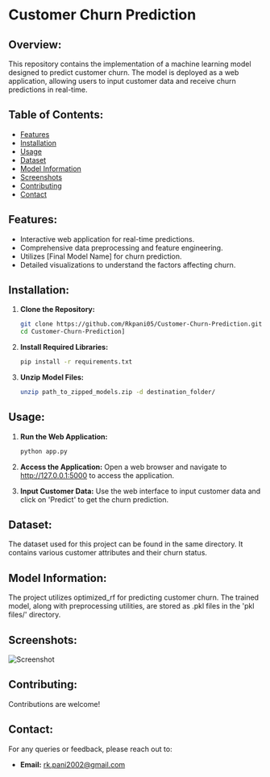 # Customer Churn Prediction

## Overview:
This repository contains the implementation of a machine learning model designed to predict customer churn. The model is deployed as a web application, allowing users to input customer data and receive churn predictions in real-time.

## Table of Contents:
- [Features](#features)
- [Installation](#installation)
- [Usage](#usage)
- [Dataset](#dataset)
- [Model Information](#model-information)
- [Screenshots](#screenshots)
- [Contributing](#contributing)
- [Contact](#Contact)

## Features:
- Interactive web application for real-time predictions.
- Comprehensive data preprocessing and feature engineering.
- Utilizes [Final Model Name] for churn prediction.
- Detailed visualizations to understand the factors affecting churn.

## Installation:
1. **Clone the Repository:**
   ```bash
   git clone https://github.com/Rkpani05/Customer-Churn-Prediction.git
   cd Customer-Churn-Prediction]
2. **Install Required Libraries:**
   ```bash
   pip install -r requirements.txt
3. **Unzip Model Files:**
   ```bash
   unzip path_to_zipped_models.zip -d destination_folder/

## Usage:
1. **Run the Web Application:**
   ```bash
   python app.py
2. **Access the Application:**
  Open a web browser and navigate to http://127.0.0.1:5000 to access the application.

3. **Input Customer Data:**
  Use the web interface to input customer data and click on 'Predict' to get the churn prediction.

## Dataset:
  The dataset used for this project can be found in the same directory. It contains various customer attributes and their churn status.

## Model Information:
  The project utilizes optimized_rf for predicting customer churn. The trained model, along with preprocessing utilities, are stored as .pkl files in the 'pkl files/' directory.

## Screenshots:
  ![Screenshot](https://drive.google.com/uc?export=view&id=1roQmFaEW4Wb59qlL0gqgGFlV1mrmcrFZ)

## Contributing:
  Contributions are welcome!

## Contact:
For any queries or feedback, please reach out to:
- **Email:** [rk.pani2002@gmail.com](mailto:rk.pani2002@gmail.com)
